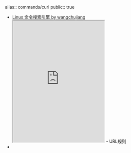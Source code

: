 alias:: commands/curl
public:: true

- [Linux 命令搜索引擎 by wangchujiang](https://wangchujiang.com/linux-command/c/cat.html)
  <iframe src="https://wangchujiang.com/linux-command/c/curl.html" style="height: 400px"></iframe>
  - URL规则
-
